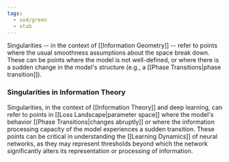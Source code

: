 ```yaml
---
tags:
  - sod/green
  - stub
---
```


Singularities -- in the context of [[Information Geometry]] -- refer to points where the usual smoothness assumptions about the space break down. These can be points where the model is not well-defined, or where there is a sudden change in the model's structure (e.g., a [[Phase Transitions|phase transition]]).

### Singularities in Information Theory

Singularities, in the context of [[Information Theory]] and deep learning, can refer to points in [[Loss Landscape|parameter space]] where the model's behavior [[Phase Transitions|changes abruptly]] or where the information processing capacity of the model experiences a sudden transition. These points can be critical in understanding the [[Learning Dynamics]] of neural networks, as they may represent thresholds beyond which the network significantly alters its representation or processing of information.